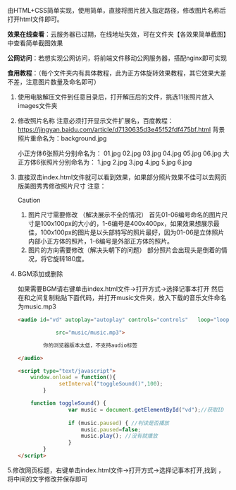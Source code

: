 由HTML+CSS简单实现，使用简单，直接将图片放入指定路径，修改图片名称后打开html文件即可。

**效果在线查看**：云服务器已过期，在线地址失效，可在文件夹【各效果简单截图】中查看简单截图效果

**公网访问**：若想实现公网访问，将前端文件移动公网服务器，搭配nginx即可实现

**食用教程**：（每个文件夹内有具体教程，此为正方体旋转效果教程，其它效果大差不差，注意图片数量及命名即可）

1. 使用电脑解压文件到任意目录后，打开解压后的文件，挑选11张照片放入images文件夹

2. 修改照片名称
   注意必须打开显示文件扩展名，百度教程：https://jingyan.baidu.com/article/d7130635d3e45f52fdf475bf.html
   背景照片重命名为：background.jpg

   小正方体6张照片分别命名为：
   01.jpg
   02.jpg
   03.jpg
   04.jpg
   05.jpg
   06.jpg
   大正方体6张照片分别命名为：
   1.jpg
   2.jpg
   3.jpg
   4.jpg
   5.jpg
   6.jpg

3. 直接双击index.html文件就可以看到效果，如果部分照片效果不佳可以去网页版美图秀秀修改照片尺寸
   注意：

   > [!CAUTION]
   >
   > 1. 图片尺寸需要修改 （解决展示不全的情况）
   >    首先01-06编号命名的图片尺寸是100x100px的大小的，1-6编号是400x400px，如果效果想展示最佳，100x100px的图片是以头部特写的照片最好，因为01-06是立体照片内部小正方体的照片，1-6编号是外部正方体的照片。
   > 2. 图片的方向需要修改（解决头朝下的问题）
   >    部分照片会出现头是倒着的情况，将它旋转180度。

4. BGM添加或删除

   如果需要BGM请右键单击index.html文件->打开方式->选择记事本打开
   然后在</body>和</html>之间复制粘贴下面代码，并打开music文件夹，放入下载的音乐文件命名为music.mp3

   ```html
   <audio id="vd" autoplay="autoplay" controls="controls"   loop="loop" preload="auto"
   
               src="music/music.mp3">
   
           你的浏览器版本太低，不支持audio标签
   
   </audio>
   
   <script type="text/javascript">
       window.onload = function(){
                setInterval("toggleSound()",100);
           }
   
       function toggleSound() {
                   var music = document.getElementById("vd");//获取ID  
                       
                   if (music.paused) { //判读是否播放  
                       music.paused=false;
                       music.play(); //没有就播放 
                   }    
           }
   </script>
   ```

   

5.修改网页标题，右键单击index.html文件->打开方式->选择记事本打开,找到<title>这里的文字可修改</title> ，将中间的文字修改并保存即可

